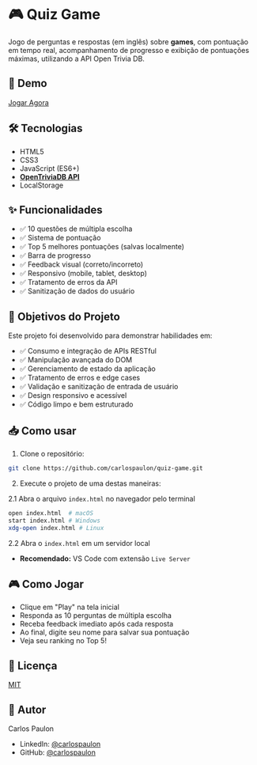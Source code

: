 # 🎮 Quiz Game

Jogo de perguntas e respostas (em inglês) sobre **games**, com pontuação em tempo real, acompanhamento de progresso e exibição de pontuações máximas, utilizando a API Open Trivia DB.

## 🚀 Demo

[Jogar Agora](https://carlospaulon.github.io/quiz-game/)

## 🛠️ Tecnologias

- HTML5 
- CSS3
- JavaScript (ES6+)
- **[OpenTriviaDB API](https://opentdb.com/api_config.php)**
- LocalStorage

## ✨ Funcionalidades

- ✅ 10 questões de múltipla escolha
- ✅ Sistema de pontuação
- ✅ Top 5 melhores pontuações (salvas localmente)
- ✅ Barra de progresso
- ✅ Feedback visual (correto/incorreto)
- ✅ Responsivo (mobile, tablet, desktop)
- ✅ Tratamento de erros da API
- ✅ Sanitização de dados do usuário

## 🎯 Objetivos do Projeto
Este projeto foi desenvolvido para demonstrar habilidades em:

- ✅ Consumo e integração de APIs RESTful
- ✅ Manipulação avançada do DOM
- ✅ Gerenciamento de estado da aplicação
- ✅ Tratamento de erros e edge cases
- ✅ Validação e sanitização de entrada de usuário
- ✅ Design responsivo e acessível
- ✅ Código limpo e bem estruturado

## 📥 Como usar

1. Clone o repositório:
```bash
git clone https://github.com/carlospaulon/quiz-game.git
```

2. Execute o projeto de uma destas maneiras:
   
2.1 Abra o arquivo `index.html` no navegador pelo terminal
```bash
open index.html  # macOS
start index.html # Windows
xdg-open index.html # Linux
```

2.2 Abra o `index.html` em um servidor local

- **Recomendado:** VS Code com extensão `Live Server`

## 🎮 Como Jogar

- Clique em "Play" na tela inicial
- Responda as 10 perguntas de múltipla escolha
- Receba feedback imediato após cada resposta
- Ao final, digite seu nome para salvar sua pontuação
- Veja seu ranking no Top 5!

## 📄 Licença
[MIT](LICENSE)

## 👤 Autor
Carlos Paulon

- LinkedIn: [@carlospaulon](https://www.linkedin.com/in/carlospaulon/)
- GitHub: [@carlospaulon](https://github.com/carlospaulon)
